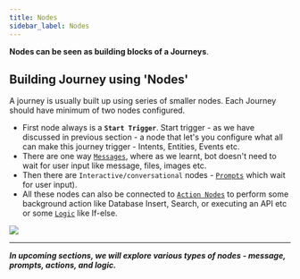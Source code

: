 ```yaml
---
title: Nodes
sidebar_label: Nodes
---
```


**Nodes can be seen as building blocks of a Journeys**. 

## Building Journey using 'Nodes'
A journey is usually built up using series of smaller nodes. Each Journey should have minimum of two nodes configured.

* First node always is a **`Start Trigger`**. Start trigger - as we have discussed in previous section - a node that let's you configure what all can make this journey trigger - Intents, Entities, Events etc. 
* There are one way [`Messages`](./steps/prompts-and-messages), where as we learnt, bot doesn't need to wait for user input like message, files, images etc.
* Then there are `Interactive/conversational` nodes - [`Prompts`](./steps/prompts-and-messages) which wait for user input). 
* All these nodes can also be connected to [`Action Nodes`]((./steps/action-nodes-and-logic)) to perform some background action like Database Insert, Search, or executing an API etc or some [`Logic`]((./steps/action-nodes-and-logic)) like If-else. 

![](https://i.imgur.com/6fvXUh9.png)

---

***In upcoming sections, we will explore various types of nodes - message, prompts, actions, and logic.***